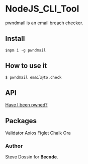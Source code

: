 # NodeJS_CLI_Tool
pwndmail is an email breach checker.

## Install
``$npm i -g pwndmail``

## How to use it
``$ pwndmail email@to.check``
## API
[Have I been pwned?](https://haveibeenpwned.com/API/v2 "Have I been pwned")

## Packages
Validator
Axios
Figlet
Chalk
Ora


### Author
Steve Dossin for **Becode**.